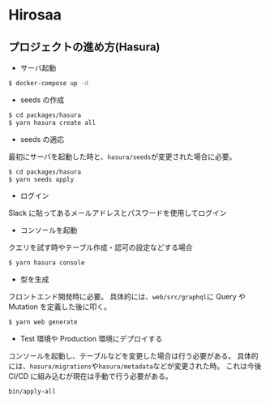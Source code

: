 # Hirosaa

## プロジェクトの進め方(Hasura)

- サーバ起動

```bash
$ docker-compose up -d
```

- seeds の作成

```bash
$ cd packages/hasura
$ yarn hasura create all
```

- seeds の適応

最初にサーバを起動した時と、`hasura/seeds`が変更された場合に必要。

```bash
$ cd packages/hasura
$ yarn seeds apply
```

- ログイン

Slack に貼ってあるメールアドレスとパスワードを使用してログイン

- コンソールを起動

クエリを試す時やテーブル作成・認可の設定などする場合

```bash
$ yarn hasura console
```

- 型を生成

フロントエンド開発時に必要。
具体的には、`web/src/graphql`に Query や Mutation を定義した後に叩く。

```bash
$ yarn web generate
```

- Test 環境や Production 環境にデプロイする

コンソールを起動し、テーブルなどを変更した場合は行う必要がある。
具体的には、`hasura/migrations`や`hasura/metadata`などが変更された時。
これは今後 CI/CD に組み込むが現在は手動で行う必要がある。

```bash
bin/apply-all
```
